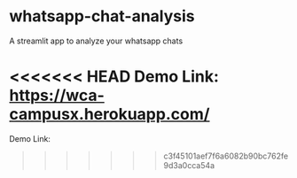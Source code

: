 # whatsapp-chat-analysis
A streamlit app to analyze your whatsapp chats

<<<<<<< HEAD
Demo Link: https://wca-campusx.herokuapp.com/
=======
Demo Link: 
>>>>>>> c3f45101aef7f6a6082b90bc762fe9d3a0cca54a
